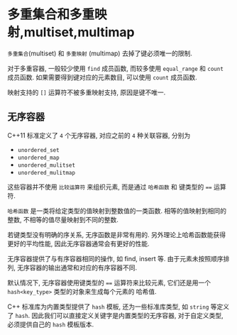 # 多重集合和多重映射,multiset,multimap

`多重集合`(multiset) 和 `多重映射` (multimap) 去掉了键必须唯一的限制.

对于多重容器, 一般较少使用 `find` 成员函数, 而较多使用 `equal_range` 和 `count` 成员函数.
如果需要得到键对应的元素数目, 可以使用 `count` 成员函数.

映射支持的 `[]` 运算符不被多重映射支持, 原因是键不唯一.

## 无序容器

C++11 标准定义了 `4` 个无序容器, 对应之前的 `4` 种关联容器, 分别为

+ `unordered_set`
+ `unordered_map`
+ `unordered_mulitset`
+ `unordered_mulitmap`

这些容器并不使用 `比较运算符` 来组织元素, 而是通过 `哈希函数` 和 键类型的 `==` 运算符.

`哈希函数` 是一类将给定类型的值映射到整数值的一类函数.
相等的值映射到相同的整数, 不相等的值尽量映射到不同的整数.

若键类型没有明确的序关系, 无序函数是非常有用的.
另外理论上哈希函数能获得更好的平均性能, 因此无序容器通常会有更好的性能.

无序容器提供了与有序容器相同的操作, 如 find, insert 等.
由于元素未按照顺序排列, 无序容器的输出通常和对应的有序容器不同.

默认情况下, 无序容器使用键类型的 `==` 运算符来比较元素,
它们还是用一个 `hash<key_type>` 类型的对象来生成每个元素的 哈希值.

C++ 标准库为内置类型提供了 `hash` 模板,
还为一些标准库类型, 如 `string` 等定义了 `hash`.
因此我们可以直接定义关键字是内置类型的无序容器,
对于自定义类型, 必须提供自己的 `hash` 模板版本.
